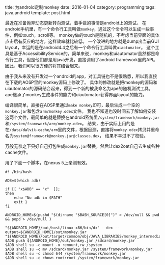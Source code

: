 title: 为android定制monkey
date: 2016-01-04
category: programming
tags: java,android
template: post.html

最近在准备抛弃动态更新转向测试，着手做的事情是android上的测试。
在android手机里，有一个命令行工具叫做`monkey`，通过这个命令可以生成一些事件，例如touch，scroll等。
monkey做的touch是随机的，不考虑当前界面的具体点击后有反应的地方，这样效率就比较低。
一个改进的地方就是dump出当前GUI layout，幸运的是在android4.4之后有一个命令行工具叫做`uiaotumator`。
这个工具是基于AccessibilityService的，简单来说，monkey和uiautomator虽然都是命令行工具，但是他们都是用java开发，直接调用了android framework里的API。
因此，我们可以很方便的将其结合起来。

由于我从来没有开发过一个android的app，对工具链也不是很熟悉，所以我直接在下载的AOSP里的monkey源码上修改了。
具体的修改就是把monkey的源码和uiautomator的源码结合起来，得到一个新的被我命名为ape的随机测试工具。
ape继承了monkey生成事件的能力和uiautomator获得界面layout的能力。

编译很简单，直接在AOSP里通过`make monkey`即可，最后生成一个空的`monkey.jar`和包含`arm/monkey.odex`文件。
我也不知道也没时间去了解如何安装这两个文件，最简单的就是替换在android系统里`/system/framework/monkey.jar`和`/system/framework/arm/monkey.odex`。
结果，由于实际上用的是在`/data/dalvik-cache/arm`里的文件，根据目测，直接将`monkey.odex`拷贝并重命名为`system@framework@monkey.jar@classes.dex`，
结果不幸过不了校验。

万般无奈之下只好自己打包生成`monkey.jar`替换，然后让dex2oat自己去生成各种cache文件。

用了下面一个脚本，在nexus 5上亲测有效。

~~~{.bash}
#! /bin/bash

ADB=$(which adb)

if [[ "x$ADB" == "x"  ]];
then
    echo "No adb in $PATH"
    exit 1
fi

ANDROID_HOME=$(pushd "$(dirname "$BASH_SOURCE[0]")" > /dev/null && pwd && popd > /dev/null )

"${ANDROID_HOME}/out/host/linux-x86/bin/dx" --dex --output=${ANDROID_HOME}/out/monkey.jar "${ANDROID_HOME}/out/target/common/obj/JAVA_LIBRARIES/monkey_intermediates/classes.jar"
$ADB push ${ANDROID_HOME}/out/monkey.jar /sdcard/monkey.jar
$ADB shell su -c mount -o remount,rw /system
$ADB shell su -c mv /sdcard/monkey.jar /system/framework/monkey.jar
$ADB shell su -c chmod 644 /system/framework/monkey.jar
$ADB shell su -c chown root:root /system/framework/monkey.jar
~~~

